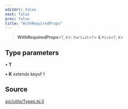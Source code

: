 ```yaml
---
editUrl: false
next: false
prev: false
title: "WithRequiredProps"
---
```


> **WithRequiredProps**\<`T`, `K`\>: `Partial`\<`T`\> & `Pick`\<`T`, `K`\>

## Type parameters

• **T**

• **K** *extends* keyof `T`

## Source

[src/utils/Types.ts:3](https://github.com/relishinc/dill-pixel/blob/10f512f7f577ca5e74162827f11215b28df5ca97/src/utils/Types.ts#L3)
